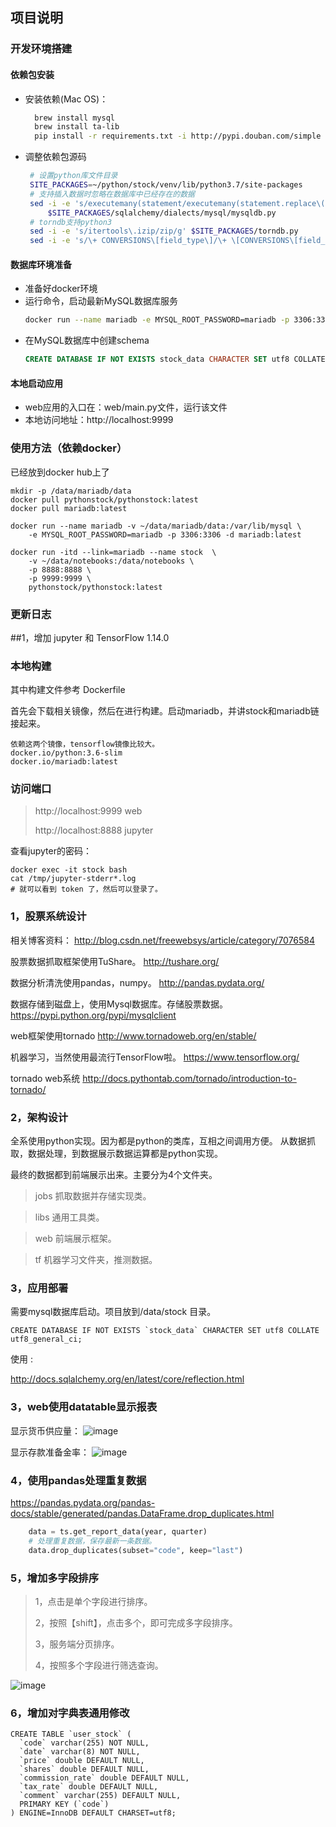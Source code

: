 ## 项目说明
### 开发环境搭建
#### 依赖包安装
+ 安装依赖(Mac OS)：
    ```bash
      brew install mysql
      brew install ta-lib
      pip install -r requirements.txt -i http://pypi.douban.com/simple --trusted-host pypi.douban.com
    ```
+ 调整依赖包源码
   ```bash
    # 设置python库文件目录
    SITE_PACKAGES=~/python/stock/venv/lib/python3.7/site-packages
    # 支持插入数据时忽略在数据库中已经存在的数据
    sed -i -e 's/executemany(statement/executemany(statement.replace\("INSERT INTO","INSERT IGNORE INTO")/g' \
        $SITE_PACKAGES/sqlalchemy/dialects/mysql/mysqldb.py
    # torndb支持python3
    sed -i -e 's/itertools\.izip/zip/g' $SITE_PACKAGES/torndb.py
    sed -i -e 's/\+ CONVERSIONS\[field_type\]/\+ \[CONVERSIONS\[field_type\],bytes\]/g' $SITE_PACKAGES/torndb.py
   ```  

#### 数据库环境准备
+ 准备好docker环境
+ 运行命令，启动最新MySQL数据库服务
    ```bash
    docker run --name mariadb -e MYSQL_ROOT_PASSWORD=mariadb -p 3306:3306 -d mariadb:latest
    ```
+ 在MySQL数据库中创建schema
    ```sql
    CREATE DATABASE IF NOT EXISTS stock_data CHARACTER SET utf8 COLLATE utf8_general_ci
    ```

#### 本地启动应用
+ web应用的入口在：web/main.py文件，运行该文件
+ 本地访问地址：http://localhost:9999

### 使用方法（依赖docker）

已经放到docker hub上了

```
mkdir -p /data/mariadb/data
docker pull pythonstock/pythonstock:latest
docker pull mariadb:latest

docker run --name mariadb -v ~/data/mariadb/data:/var/lib/mysql \
    -e MYSQL_ROOT_PASSWORD=mariadb -p 3306:3306 -d mariadb:latest

docker run -itd --link=mariadb --name stock  \
    -v ~/data/notebooks:/data/notebooks \
    -p 8888:8888 \
    -p 9999:9999 \
    pythonstock/pythonstock:latest

```

### 更新日志

##1，增加 jupyter 和 TensorFlow 1.14.0



### 本地构建

其中构建文件参考 Dockerfile

首先会下载相关镜像，然后在进行构建。启动mariadb，并讲stock和mariadb链接起来。

```
依赖这两个镜像，tensorflow镜像比较大。
docker.io/python:3.6-slim
docker.io/mariadb:latest
```

### 访问端口

> http://localhost:9999 web 
>
> http://localhost:8888 jupyter

查看jupyter的密码：

```
docker exec -it stock bash 
cat /tmp/jupyter-stderr*.log
# 就可以看到 token 了，然后可以登录了。
```

### 1，股票系统设计

相关博客资料：
http://blog.csdn.net/freewebsys/article/category/7076584

股票数据抓取框架使用TuShare。
http://tushare.org/

数据分析清洗使用pandas，numpy。
http://pandas.pydata.org/

数据存储到磁盘上，使用Mysql数据库。存储股票数据。
https://pypi.python.org/pypi/mysqlclient

web框架使用tornado
http://www.tornadoweb.org/en/stable/

机器学习，当然使用最流行TensorFlow啦。
https://www.tensorflow.org/

tornado web系统
http://docs.pythontab.com/tornado/introduction-to-tornado/


### 2，架构设计
全系使用python实现。因为都是python的类库，互相之间调用方便。
从数据抓取，数据处理，到数据展示数据运算都是python实现。

最终的数据都到前端展示出来。主要分为4个文件夹。

> jobs 抓取数据并存储实现类。

> libs 通用工具类。

> web 前端展示框架。

> tf 机器学习文件夹，推测数据。

### 3，应用部署

需要mysql数据库启动。项目放到/data/stock 目录。
```
CREATE DATABASE IF NOT EXISTS `stock_data` CHARACTER SET utf8 COLLATE utf8_general_ci;
```

使用 :

http://docs.sqlalchemy.org/en/latest/core/reflection.html

### 3，web使用datatable显示报表

显示货币供应量：
 ![image](https://raw.githubusercontent.com/pythonstock/stock/master/web/static/img/stock-data-01.png)

 显示存款准备金率：
 ![image](https://raw.githubusercontent.com/pythonstock/stock/master/web/static/img/stock-data-02.png)

### 4，使用pandas处理重复数据

https://pandas.pydata.org/pandas-docs/stable/generated/pandas.DataFrame.drop_duplicates.html

```python
    data = ts.get_report_data(year, quarter)
    # 处理重复数据，保存最新一条数据。
    data.drop_duplicates(subset="code", keep="last")
```

### 5，增加多字段排序

> 1，点击是单个字段进行排序。
>
> 2，按照【shift】，点击多个，即可完成多字段排序。
> 
> 3，服务端分页排序。
>
> 4，按照多个字段进行筛选查询。

 ![image](https://raw.githubusercontent.com/pythonstock/stock/master/web/static/img/stock-data-04.png)


### 6，增加对字典表通用修改

```
CREATE TABLE `user_stock` (
  `code` varchar(255) NOT NULL,
  `date` varchar(8) NOT NULL,
  `price` double DEFAULT NULL,
  `shares` double DEFAULT NULL,
  `commission_rate` double DEFAULT NULL,
  `tax_rate` double DEFAULT NULL,
  `comment` varchar(255) DEFAULT NULL,
  PRIMARY KEY (`code`)
) ENGINE=InnoDB DEFAULT CHARSET=utf8;
```

```

```
